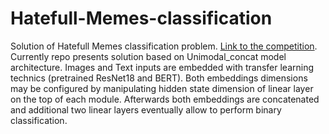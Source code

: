 # Hatefull-Memes-classification
Solution of Hatefull Memes classification problem. [Link to the competition](https://www.drivendata.org/competitions/64/hateful-memes/page/205/).
Currently repo presents solution based on Unimodal_concat model architecture. Images and Text inputs are embedded with transfer learning technics (pretrained ResNet18 and BERT). Both embeddings dimensions may be configured by manipulating hidden state dimension of linear layer on the top of each module. Afterwards both embeddings are concatenated and additional two linear layers eventually allow to perform binary classification.
